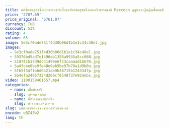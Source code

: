 ```yaml
---
title: แฟชั่นขนสุนัขจิ้งจอกธรรมชาติเสื้อขนสัตว์ขนสุนัขจิ้งจอกจริงธรรมชาติ Raccoon ฤดูหนาวผู้หญิงเสื้อขนสัตว์คุณภาพสูง Silver Fox Fed Fox ขน
price: '2707.69'
price_original: '5761.07'
currency: THB
discount: 53%
rating: 4
volume: 65
image: Se3cf0ade751f4d30b06d1b1e1c34c48el.jpg
images:
  - Se3cf0ade751f4d30b06d1b1e1c34c48el.jpg
  - S9376bd5ad7e1496eb1358a9935a5cc06N.jpg
  - S10741b17d9dc41499e6f23caaaad1b67R.jpg
  - Sa4fc4e0be9fe48e9ab5be97b78a1d9b0u.jpg
  - Sfb5f34f1b6d0421ab9b38715b1243347p.jpg
  - Sb4efa24957354d269cf0548f37e92debs.jpg
video: 1100158461557.mp4
categories:
  - name: เสื้อผ้าสตรี
    slug: เส-อผ-าสตร
  - name: ที่ทำจากขนสัตว์จริง
    slug: ทำจากขนส-ตว-จร
slug: แฟช-นขนส-ขจ-งจอกธรรมชาต-เส
encode: oBZ4Zw2
lang: th
---
```

  